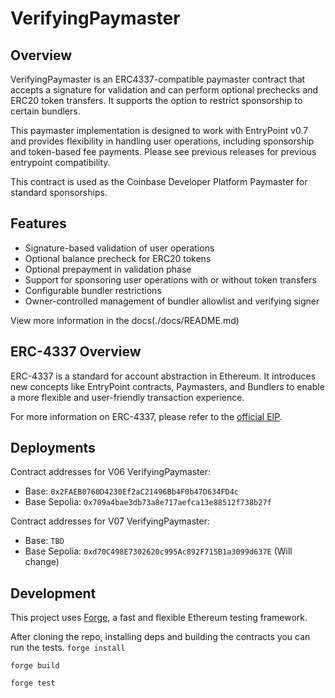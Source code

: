 # VerifyingPaymaster

## Overview

VerifyingPaymaster is an ERC4337-compatible paymaster contract that accepts a signature for validation and can perform optional prechecks and ERC20 token transfers. It supports the option to restrict sponsorship to certain bundlers. 

This paymaster implementation is designed to work with EntryPoint v0.7 and provides flexibility in handling user operations, including sponsorship and token-based fee payments. Please see previous releases for previous entrypoint compatibility. 

This contract is used as the Coinbase Developer Platform Paymaster for standard sponsorships.

## Features

- Signature-based validation of user operations
- Optional balance precheck for ERC20 tokens
- Optional prepayment in validation phase
- Support for sponsoring user operations with or without token transfers
- Configurable bundler restrictions 
- Owner-controlled management of bundler allowlist and verifying signer

View more information in the docs(./docs/README.md)

## ERC-4337 Overview

ERC-4337 is a standard for account abstraction in Ethereum. It introduces new concepts like EntryPoint contracts, Paymasters, and Bundlers to enable a more flexible and user-friendly transaction experience.

For more information on ERC-4337, please refer to the [official EIP](https://eips.ethereum.org/EIPS/eip-4337).

## Deployments

Contract addresses for V06 VerifyingPaymaster:

- Base: ```0x2FAEB0760D4230Ef2aC21496Bb4F0b47D634FD4c```
- Base Sepolia: ```0x709a4bae3db73a8e717aefca13e88512f738b27f```

Contract addresses for V07 VerifyingPaymaster:

- Base: ```TBD```
- Base Sepolia: ```0xd70C498E7302620c995Ac892F715B1a3099d637E``` (Will change)

## Development

This project uses [Forge](https://github.com/foundry-rs/forge), a fast and flexible Ethereum testing framework.

After cloning the repo, installing deps and building the contracts you can run the tests.
```forge install```

```forge build```

```forge test```